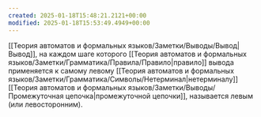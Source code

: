 ```yaml
---
created: 2025-01-18T15:48:21.2121+00:00
modified: 2025-01-18T15:53:49.4949+00:00
---
```

[[Теория автоматов и формальных языков/Заметки/Выводы/Вывод|Вывод]], на каждом шаге которого [[Теория автоматов и формальных языков/Заметки/Грамматика/Правила/Правило|правило]] вывода применяется к самому левому [[Теория автоматов и формальных языков/Заметки/Грамматика/Символы/Нетерминал|нетерминалу]] [[Теория автоматов и формальных языков/Заметки/Выводы/Промежуточная цепочка|промежуточной цепочки]], называется левым (или левосторонним).
